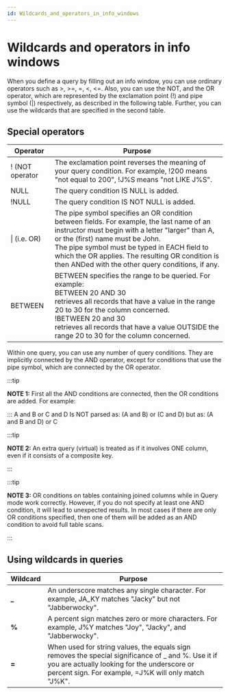 ```yaml
---
id: Wildcards_and_operators_in_info_windows
---
```


# Wildcards and operators in info windows

When you define a query by filling out an info window, you can use ordinary operators such as >, >=, =, <, <=. Also, you can use the NOT, and the OR operator, which are represented by the exclamation point (!) and pipe symbol (\|) respectively, as described in the following table. Further, you can use the wildcards that are specified in the second table.

## Special operators

|**Operator**|**Purpose**|
|--------|--------|
|! (NOT operator|The exclamation point reverses the meaning of your query condition. For example, !200 means "not equal to 200", !J%S means "not LIKE J%S".|
|NULL    |The query condition <column> IS NULL is added.|
|!NULL   |The query condition <column> IS NOT NULL is added.|
|\| (i.e. OR)|The pipe symbol specifies an OR condition between fields. For example, the last name of an instructor must begin with a letter "larger" than A, or the (first) name must be John.<br/>			The pipe symbol must be typed in EACH field to which the OR applies. The resulting OR condition is then ANDed with the other query conditions, if any.|
|BETWEEN |BETWEEN specifies the range to be queried. For example:<br/>			BETWEEN 20 AND 30<br/>			retrieves all records that have a value in the range 20 to 30 for the column concerned.<br/>			!BETWEEN 20 and 30<br/>			retrieves all records that have a value OUTSIDE the range 20 to 30 for the column concerned.|



Within one query, you can use any number of query conditions. They are implicitly connected by the AND operator, except for conditions that use the pipe symbol, which are connected by the OR operator.


:::tip

**NOTE 1:** First all the AND conditions are connected, then the OR conditions are added. For example:

:::
A and B or C and D
Is NOT parsed as:
(A and B) or (C and D)
but as:
(A and B and D) or C


:::tip

**NOTE 2:** An extra query (virtual) is treated as if it involves ONE column, even if it consists of a composite key.

:::


:::tip

**NOTE 3:** OR conditions on tables containing joined columns while in Query mode work correctly. However, if you do not specify at least one AND condition, it will lead to unexpected results. In most cases if there are only OR conditions specified, then one of them will be added as an AND condition to avoid full table scans.

:::

## Using wildcards in queries

|**Wildcard**|**Purpose**|
|--------|--------|
|**_**   |An underscore matches any single character. For example, JA_KY matches "Jacky" but not "Jabberwocky".|
|**%**   |A percent sign matches zero or more characters. For example, J%Y matches "Joy", "Jacky", and "Jabberwocky".|
|**=**   |When used for string values, the equals sign removes the special significance of _ and %. Use it if you are actually looking for the underscore or percent sign. For example, =J%K will only match "J%K".|



 
